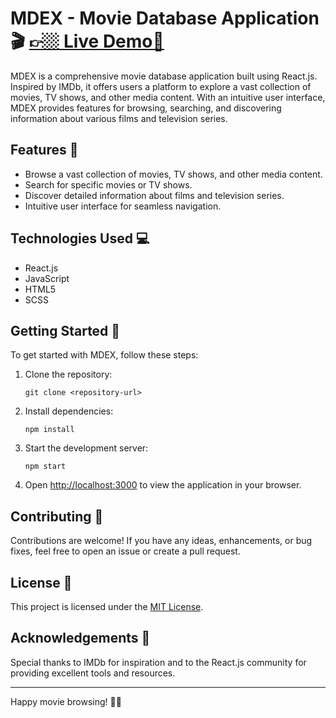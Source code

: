# MDEX - Movie Database Application 🎬                        [👉🏼 Live Demo🔴](https://mdex.vercel.app/)

MDEX is a comprehensive movie database application built using React.js. Inspired by IMDb, it offers users a platform to explore a vast collection of movies, TV shows, and other media content. With an intuitive user interface, MDEX provides features for browsing, searching, and discovering information about various films and television series. 


## Features 🌟

- Browse a vast collection of movies, TV shows, and other media content.
- Search for specific movies or TV shows.
- Discover detailed information about films and television series.
- Intuitive user interface for seamless navigation.

## Technologies Used 💻

- React.js
- JavaScript
- HTML5
- SCSS

## Getting Started 🚀

To get started with MDEX, follow these steps:

1. Clone the repository:

   ```
   git clone <repository-url>
   ```

2. Install dependencies:

   ```
   npm install
   ```

3. Start the development server:

   ```
   npm start
   ```

4. Open [http://localhost:3000](http://localhost:3000) to view the application in your browser.

## Contributing 🤝

Contributions are welcome! If you have any ideas, enhancements, or bug fixes, feel free to open an issue or create a pull request.

## License 📝

This project is licensed under the [MIT License](LICENSE).

## Acknowledgements 🙏

Special thanks to IMDb for inspiration and to the React.js community for providing excellent tools and resources.

---

Happy movie browsing! 🍿🎥
